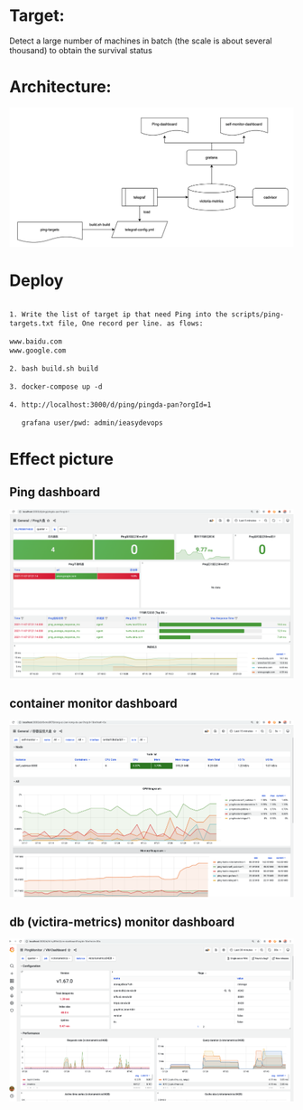 # Target: 

Detect a large number of machines in batch (the scale is about several thousand) to obtain the survival status

# Architecture:

![Architecture](https://github.com/ieasydevops/ping-host/blob/main/docs/images/ping-hosts-arch.png)


# Deploy

```

1. Write the list of target ip that need Ping into the scripts/ping-targets.txt file, One record per line. as flows:

www.baidu.com
www.google.com

2. bash build.sh build

3. docker-compose up -d

4. http://localhost:3000/d/ping/pingda-pan?orgId=1

   grafana user/pwd: admin/ieasydevops

```

# Effect picture

## Ping dashboard
![ping-dashboard](https://github.com/ieasydevops/ping-host/blob/main/docs/images/ping-dashboard.png)

## container monitor  dashboard

![contianer-dashboard](https://github.com/ieasydevops/ping-host/blob/main/docs/images/contianer-dashboard.png)


## db (victira-metrics) monitor dashboard

![vm-dashboard](https://github.com/ieasydevops/ping-host/blob/main/docs/images/vm-dashboard.png)










